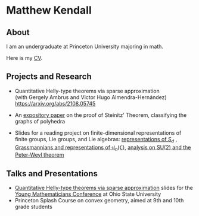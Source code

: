 # Matthew Kendall

## About
I am an undergraduate at Princeton University majoring in math.

Here is my <a href="/assets/Kendall_CV_22.pdf" target="_blank"> CV</a>.

## Projects and Research
- Quantitative Helly-type theorems via sparse approximation <br> (with Gergely Ambrus and Victor Hugo Almendra-Hernández)  <br> https://arxiv.org/abs/2108.05745 

-   An [expository paper](https://drive.google.com/file/d/1NS0GOi4oB5l6gTXtjJSKy62yDzaEBiTY/view?usp=sharing) on the proof of Steinitz' Theorem, classifying the graphs of polyhedra
  
-   Slides for a reading project on finite-dimensional representations of finite groups, Lie groups, and Lie algebras: [representations of $S_d$](https://drive.google.com/file/d/1QjwRF0HZF1aFF6zScaClb6YVIeXvHXng/view?usp=sharing) , [Grassmannians and representations of $\mathfrak{sl}_n(\mathbb{C})$](https://drive.google.com/file/d/1i7wDhTK4fKgiomRHZBb_MVMKBFfjago0/view?usp=sharing), [analysis on $\mathrm{SU}(2)$ and the Peter-Weyl theorem](https://drive.google.com/file/d/1hi3LycRgXJi-u_KKOjKsU4CNl5S-YvmY/view?usp=sharing)

## Talks and Presentations

-  [Quantitative Helly-type theorems via sparse approximation](https://drive.google.com/file/d/1XUFLkC3joIvBtLTd2nv61izF1HfMWo7U/view?usp=sharing) slides for the [Young Mathematicians Conference](https://ymc.osu.edu/about) at Ohio State University
- Princeton Splash Course on convex geometry, aimed at 9th and 10th grade students
